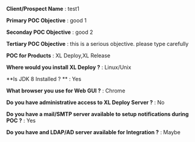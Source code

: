 **Client/Prospect Name** : test1

**Primary POC Objective** : good 1

**Seconday POC Objective** : good 2

**Tertiary POC Objective** : this is a serious objective. please type carefully

**POC for Products** : XL Deploy,XL Release

**Where would you install XL Deploy ?** : Linux/Unix

**Is JDK 8 Installed ? ** : Yes

**What browser you use for Web GUI ?** : Chrome

**Do you have administrative access to XL Deploy Server ?** : No

**Do you have a mail/SMTP server available to setup notifications during POC ?** : Yes

**Do you have and LDAP/AD server available for Integration ?** : Maybe

